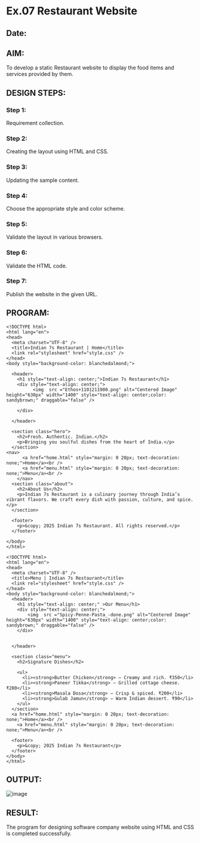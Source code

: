 # Ex.07 Restaurant Website
## Date:

## AIM:
To develop a static Restaurant website to display the food items and services provided by them.

## DESIGN STEPS:

### Step 1:
Requirement collection.

### Step 2:
Creating the layout using HTML and CSS.

### Step 3:
Updating the sample content.

### Step 4:
Choose the appropriate style and color scheme.

### Step 5:
Validate the layout in various browsers.

### Step 6:
Validate the HTML code.

### Step 7:
Publish the website in the given URL.

## PROGRAM:
```
<!DOCTYPE html>
<html lang="en">
<head>
  <meta charset="UTF-8" />
  <title>Indian 7s Restaurant | Home</title>
  <link rel="stylesheet" href="style.css" />
</head>
<body style="background-color: blanchedalmond;">
  
  <header>
    <h1 style="text-align: center;">Indian 7s Restaurant</h1>
    <div style="text-align: center;">
          <img  src ="Ethos+1101211900.png" alt="Centered Image" height="630px" width="1400" style="text-align: center;color: sandybrown;" draggable="false" />

    </div>
    
  </header>

  <section class="hero">
    <h2>Fresh. Authentic. Indian.</h2>
    <p>Bringing you soulful dishes from the heart of India.</p>
  </section>
<nav>
      <a href="home.html" style="margin: 0 20px; text-decoration: none;">Home</a><br />
      <a href="menu.html" style="margin: 0 20px; text-decoration: none;">Menu</a><br />
    </nav>
  <section class="about">
    <h2>About Us</h2>
    <p>Indian 7s Restaurant is a culinary journey through India’s vibrant flavors. We craft every dish with passion, culture, and spice.</p>
  </section>

  <footer>
    <p>&copy; 2025 Indian 7s Restaurant. All rights reserved.</p>
  </footer>

</body>
</html>
```
```
<!DOCTYPE html>
<html lang="en">
<head>
  <meta charset="UTF-8" />
  <title>Menu | Indian 7s Restaurant</title>
  <link rel="stylesheet" href="style.css" />
</head>
<body style="background-color: blanchedalmond;">
  <header>
    <h1 style="text-align: center;" >Our Menu</h1>
    <div style="text-align: center;">
        <img  src ="Spicy-Penne-Pasta_-done.png" alt="Centered Image" height="630px" width="1400" style="text-align: center;color: sandybrown;" draggable="false" />
    </div>
    
    
  </header>

  <section class="menu">
    <h2>Signature Dishes</h2>

    <ul>
      <li><strong>Butter Chicken</strong> – Creamy and rich. ₹350</li>
      <li><strong>Paneer Tikka</strong> – Grilled cottage cheese. ₹280</li>
      <li><strong>Masala Dosa</strong> – Crisp & spiced. ₹200</li>
      <li><strong>Gulab Jamun</strong> – Warm Indian dessert. ₹90</li>
    </ul>
  </section>
  <a href="home.html" style="margin: 0 20px; text-decoration: none;">Home</a><br />
    <a href="menu.html" style="margin: 0 20px; text-decoration: none;">Menu</a><br />

  <footer>
    <p>&copy; 2025 Indian 7s Restaurant</p>
  </footer>
</body>
</html>
```


## OUTPUT:
![image](https://github.com/user-attachments/assets/c46ee2b8-a3e1-4d09-9627-01de51a7b634)



## RESULT:
The program for designing software company website using HTML and CSS is completed successfully.
